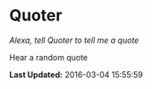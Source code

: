 # Quoter
*Alexa, tell Quoter to tell me a quote*

Hear a random quote

**Last Updated:** 2016-03-04 15:55:59